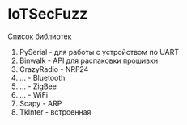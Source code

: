 # IoTSecFuzz

Список библиотек

1. PySerial - для работы с устройством по UART
2. Binwalk - API для распаковки прошивки
3. CrazyRadio - NRF24 
4. ... - Bluetooth
5. ... - ZigBee
6. ... - WiFi
7. Scapy - ARP 
8. TkInter - встроенная